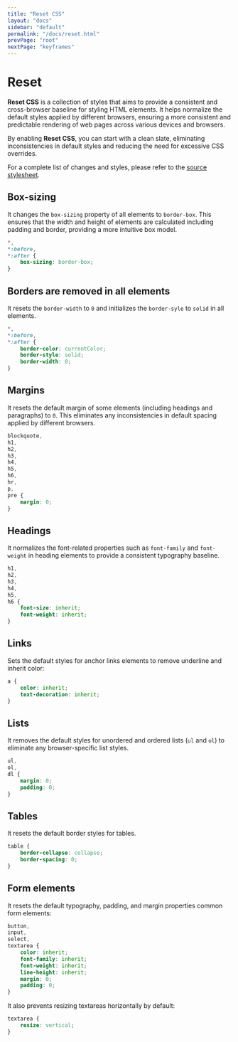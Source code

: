 ```yaml
---
title: "Reset CSS"
layout: "docs"
sidebar: "default"
permalink: "/docs/reset.html"
prevPage: "root"
nextPage: "keyframes"
---
```


# Reset

**Reset CSS** is a collection of styles that aims to provide a consistent and cross-browser baseline for styling HTML elements. It helps normalize the default styles applied by different browsers, ensuring a more consistent and predictable rendering of web pages across various devices and browsers.

By enabling **Reset CSS**, you can start with a clean slate, eliminating inconsistencies in default styles and reducing the need for excessive CSS overrides.

For a complete list of changes and styles, please refer to the [source stylesheet](https://github.com/jmjuanes/lowcss/blob/main/low/_reset.scss).

## Box-sizing

It changes the `box-sizing` property of all elements to `border-box`. This ensures that the width and height of elements are calculated including padding and border, providing a more intuitive box model.

```css
*,
*:before,
*:after {
    box-sizing: border-box;
}
```

## Borders are removed in all elements

It resets the `border-width` to `0` and initializes the `border-syle` to `solid` in all elements.

```css
*,
*:before,
*:after {
    border-color: currentColor;
    border-style: solid;
    border-width: 0;
}
```

## Margins

It resets the default margin of some elements (including headings and paragraphs) to `0`. This eliminates any inconsistencies in default spacing applied by different browsers.

```css
blockquote,
h1,
h2,
h3,
h4,
h5,
h6,
hr,
p,
pre {
    margin: 0;
}
```

## Headings

It normalizes the font-related properties such as `font-family` and `font-weight` in heading elements to provide a consistent typography baseline.

```css
h1,
h2,
h3,
h4,
h5,
h6 {
    font-size: inherit;
    font-weight: inherit;
}
```

## Links

Sets the default styles for anchor links elements to remove underline and inherit color:

```css
a {
    color: inherit;
    text-decoration: inherit;
}
```

## Lists

It removes the default styles for unordered and ordered lists (`ul` and `ol`) to eliminate any browser-specific list styles.

```css
ul,
ol,
dl {
    margin: 0;
    padding: 0;
}
```

## Tables

It resets the default border styles for tables.

```css
table {
    border-collapse: collapse;
    border-spacing: 0;
}
```

## Form elements

It resets the default typography, padding, and margin properties common form elements:

```css
button,
input,
select,
textarea {
    color: inherit;
    font-family: inherit;
    font-weight: inherit;
    line-height: inherit;
    margin: 0;
    padding: 0;
}
```

It also prevents resizing textareas horizontally by default:

```css
textarea {
    resize: vertical;
}
```
